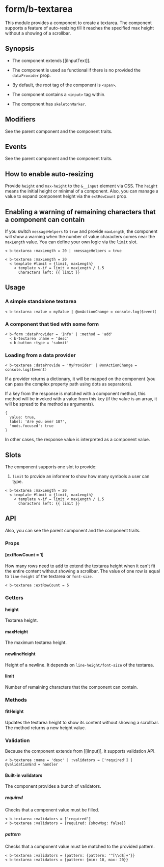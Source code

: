 # form/b-textarea

This module provides a component to create a textarea.
The component supports a feature of auto-resizing till it reaches the specified max height without a showing of a scrollbar.

## Synopsis

* The component extends [[iInputText]].

* The component is used as functional if there is no provided the `dataProvider` prop.

* By default, the root tag of the component is `<span>`.

* The component contains a `<input>` tag within.

* The component has `skeletonMarker`.

## Modifiers

See the parent component and the component traits.

## Events

See the parent component and the component traits.

## How to enable auto-resizing

Provide `height` and `max-height` to the  `&__input` element via CSS.
The `height` means the initial height or minimal of a component.
Also, you can manage a value to expand component height via the `extRowCount` prop.

## Enabling a warning of remaining characters that a component can contain

If you switch `messageHelpers` to `true` and provide `maxLength`,
the component will show a warning when the number of value characters comes near the `maxLength` value.
You can define your own logic via the `limit` slot.

```
< b-textarea :maxLength = 20 | :messageHelpers = true

< b-textarea :maxLength = 20
  < template #limit = {limit, maxLength}
    < template v-if = limit < maxLength / 1.5
      Characters left: {{ limit }}
```

## Usage

### A simple standalone textarea

```
< b-textarea :value = myValue | @onActionChange = console.log($event)
```

### A component that tied with some form

```
< b-form :dataProvider = 'Info' | :method = 'add'
  < b-textarea :name = 'desc'
  < b-button :type = 'submit'
```

### Loading from a data provider

```
< b-textarea :dataProvide = 'MyProvider' | @onActionChange = console.log($event)
```

If a provider returns a dictionary, it will be mapped on the component
(you can pass the complex property path using dots as separators).

If a key from the response is matched with a component method, this method will be invoked with a value from this key
(if the value is an array, it will be spread to the method as arguments).

```
{
  value: true,
  label: 'Are you over 18?',
  'mods.focused': true
}
```

In other cases, the response value is interpreted as a component value.

## Slots

The component supports one slot to provide:

1. `limit` to provide an informer to show how many symbols a user can type.

```
< b-textarea :maxLength = 20
  < template #limit = {limit, maxLength}
    < template v-if = limit < maxLength / 1.5
      Characters left: {{ limit }}
```

## API

Also, you can see the parent component and the component traits.

### Props

#### [extRowCount = 1]

How many rows need to add to extend the textarea height when it can't fit the entire content without showing a scrollbar.
The value of one row is equal to `line-height` of the textarea or `font-size`.

```
< b-textarea :extRowCount = 5
```

### Getters

#### height

Textarea height.

#### maxHeight

The maximum textarea height.

#### newlineHeight

Height of a newline.
It depends on `line-height/font-size` of the textarea.

#### limit

Number of remaining characters that the component can contain.

### Methods

#### fitHeight

Updates the textarea height to show its content without showing a scrollbar.
The method returns a new height value.

### Validation

Because the component extends from [[iInput]], it supports validation API.

```
< b-textarea :name = 'desc' | :validators = ['required'] | @validationEnd = handler
```

#### Built-in validators

The component provides a bunch of validators.

##### required

Checks that a component value must be filled.

```
< b-textarea :validators = ['required']
< b-textarea :validators = {required: {showMsg: false}}
```

##### pattern

Checks that a component value must be matched to the provided pattern.

```
< b-textarea :validators = {pattern: {pattern: '^[\\d$]+'}}
< b-textarea :validators = {pattern: {min: 10, max: 20}}
```
